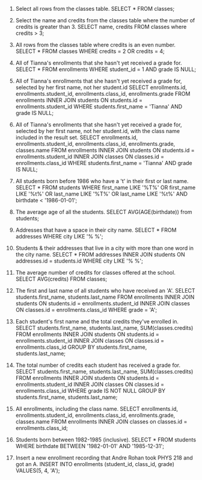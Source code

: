 1. Select all rows from the classes table.
   SELECT \* FROM classes;

2. Select the name and credits from the classes table where the number of credits is greater than 3.
   SELECT name, credits FROM classes where credits > 3;

3. All rows from the classes table where credits is an even number.
   SELECT \* FROM classes WHERE credits = 2 OR credits = 4;

4. All of Tianna's enrollments that she hasn't yet received a grade for.
   SELECT \* FROM enrollments WHERE student_id = 1 AND grade IS NULL;

5. All of Tianna's enrollments that she hasn't yet received a grade for, selected by her first name, not her student.id
   SELECT enrollments.id, enrollments.student_id, enrollments.class_id, enrollments.grade FROM enrollments INNER JOIN students ON students.id = enrollments.student_id WHERE students.first_name = 'Tianna' AND grade IS NULL;

6. All of Tianna's enrollments that she hasn't yet received a grade for, selected by her first name, not her student.id, with the class name included in the result set.
   SELECT enrollments.id, enrollments.student_id, enrollments.class_id, enrollments.grade, classes.name FROM enrollments INNER JOIN students ON students.id = enrollments.student_id INNER JOIN classes ON classes.id = enrollments.class_id WHERE students.first_name = 'Tianna' AND grade IS NULL;

7. All students born before 1986 who have a 't' in their first or last name.
   SELECT \* FROM students WHERE first_name LIKE '%T%' OR first_name LIKE '%t%' OR last_name LIKE '%T%' OR last_name LIKE '%t%' AND birthdate < '1986-01-01';

8. The average age of all the students.
   SELECT AVG(AGE(birthdate)) from students;

9. Addresses that have a space in their city name.
   SELECT \* FROM addresses WHERE city LIKE '% %';

10. Students & their addresses that live in a city with more than one word in the city name.
    SELECT \* FROM addresses INNER JOIN students ON addresses.id = students.id WHERE city LIKE '% %';

11. The average number of credits for classes offered at the school.
    SELECT AVG(credits) FROM classes;

12. The first and last name of all students who have received an 'A'.
    SELECT students.first_name, students.last_name FROM enrollments INNER JOIN students ON students.id = enrollments.student_id INNER JOIN classes ON classes.id = enrollments.class_id WHERE grade = 'A';

13. Each student's first name and the total credits they've enrolled in.
    SELECT students.first_name, students.last_name, SUM(classes.credits) FROM enrollments INNER JOIN students ON students.id = enrollments.student_id INNER JOIN classes ON classes.id = enrollments.class_id GROUP BY students.first_name, students.last_name;

14. The total number of credits each student has received a grade for.
    SELECT students.first_name, students.last_name, SUM(classes.credits) FROM enrollments INNER JOIN students ON students.id = enrollments.student_id INNER JOIN classes ON classes.id = enrollments.class_id WHERE grade IS NOT NULL GROUP BY students.first_name, students.last_name;

15. All enrollments, including the class name.
    SELECT enrollments.id, enrollments.student_id, enrollments.class_id, enrollments.grade, classes.name FROM enrollments INNER JOIN classes on classes.id = enrollments.class_id;

16. Students born between 1982-1985 (inclusive).
    SELECT \* FROM students WHERE birthdate BETWEEN '1982-01-01' AND '1985-12-31';

17. Insert a new enrollment recording that Andre Rohan took PHYS 218 and got an A.
    INSERT INTO enrollments (student_id, class_id, grade) VALUES(5, 4, 'A');
